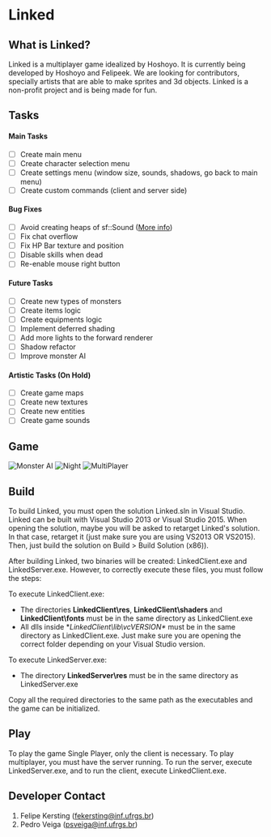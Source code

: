 # Linked

## What is Linked?
Linked is a multiplayer game idealized by Hoshoyo. It is currently being developed by Hoshoyo and Felipeek. We are looking for contributors, specially artists that are able to make sprites and 3d objects. Linked is a non-profit project and is being made for fun.

## Tasks

#### Main Tasks
- [ ] Create main menu
- [ ] Create character selection menu
- [ ] Create settings menu (window size, sounds, shadows, go back to main menu)
- [ ] Create custom commands (client and server side)

#### Bug Fixes
- [ ] Avoid creating heaps of sf::Sound ([More info](http://stackoverflow.com/questions/26265964/sfml-internal-openal-error#_=_))
- [ ] Fix chat overflow
- [ ] Fix HP Bar texture and position
- [ ] Disable skills when dead
- [ ] Re-enable mouse right button

#### Future Tasks
- [ ] Create new types of monsters
- [ ] Create items logic
- [ ] Create equipments logic
- [ ] Implement deferred shading
- [ ] Add more lights to the forward renderer
- [ ] Shadow refactor
- [ ] Improve monster AI

#### Artistic Tasks (On Hold)
- [ ] Create game maps
- [ ] Create new textures
- [ ] Create new entities
- [ ] Create game sounds

## Game
![Monster AI](http://puu.sh/kRoVu/7463202ad3.jpg)
![Night](http://puu.sh/kVyID/37992b7699.jpg)
![MultiPlayer](http://puu.sh/kVyA1/de09997992.jpg)

## Build
To build Linked, you must open the solution Linked.sln in Visual Studio. Linked can be built with Visual Studio 2013 or Visual Studio 2015. When opening the solution, maybe you will be asked to retarget Linked's solution. In that case, retarget it (just make sure you are using VS2013 OR VS2015). Then, just build the solution on Build > Build Solution (x86)).

After building Linked, two binaries will be created: LinkedClient.exe and LinkedServer.exe. However, to correctly execute these files, you must follow the steps:

To execute LinkedClient.exe:

- The directories **LinkedClient\res**, **LinkedClient\shaders** and **LinkedClient\fonts** must be in the same directory as LinkedClient.exe
- All dlls inside **LinkedClient\lib\vcVERSION\** must be in the same directory as LinkedClient.exe. Just make sure you are opening the correct folder depending on your Visual Studio version.

To execute LinkedServer.exe:
- The directory **LinkedServer\res** must be in the same directory as LinkedServer.exe

Copy all the required directories to the same path as the executables and the game can be initialized.

## Play
To play the game Single Player, only the client is necessary. To play multiplayer, you must have the server running. To run the server, execute LinkedServer.exe, and to run the client, execute LinkedClient.exe.

## Developer Contact
1. Felipe Kersting (fekersting@inf.ufrgs.br)
2. Pedro Veiga (psveiga@inf.ufrgs.br)
